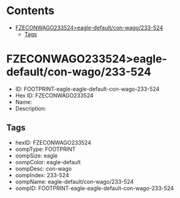 



Contents
========

* [FZECONWAGO233524>eagle-default/con-wago/233-524](#fzeconwago233524eagle-defaultcon-wago233-524)
	* [Tags](#tags)

# FZECONWAGO233524>eagle-default/con-wago/233-524

- ID: FOOTPRINT-eagle-eagle-default-con-wago-233-524
- Hex ID: FZECONWAGO233524
- Name: 
- Description: 

## Tags

- hexID: FZECONWAGO233524
- oompType: FOOTPRINT
- oompSize: eagle
- oompColor: eagle-default
- oompDesc: con-wago
- oompIndex: 233-524
- oompName: eagle-default/con-wago/233-524
- oompID: FOOTPRINT-eagle-eagle-default-con-wago-233-524
